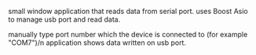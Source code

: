 small window application that reads data from serial port. 
uses Boost Asio to manage usb port and read data.

manually type port number which the device is connected to (for example "COM7")/n
application shows data written on usb port.

 
